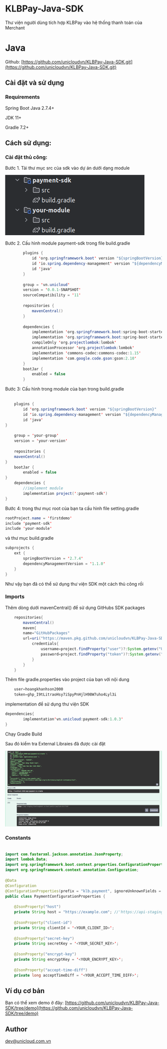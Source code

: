 # KLBPay-Java-SDK

Thư viện người dùng tích hợp KLBPay vào hệ thống thanh toán của Merchant

# Java

Github: [https://github.com/unicloudvn/KLBPay-Java-SDK.git](https://github.com/unicloudvn/KLBPay-Java-SDK.git)

## **Cài đặt và sử dụng**

### **Requirements**

Spring Boot Java 2.7.4+

JDK 11+

Gradle 7.2+

## **Cách sử dụng:**

### **Cài đặt thủ công:**

Bước 1. Tải thư mục src của sdk vào dự án dưới dạng module

![images/img1.png](images/img1.png)   

Bước 2. Cấu hình module payment-sdk trong file build.gradle
```java
        plugins {
            id 'org.springframework.boot' version "${springBootVersion}"
            id 'io.spring.dependency-management' version "${dependencyManagementVersion}"
            id 'java'
        }

        group = 'vn.unicloud'
        version = '0.0.1-SNAPSHOT'
        sourceCompatibility = '11'
        
        repositories {
            mavenCentral()
        }

        dependencies {
            implementation 'org.springframework.boot:spring-boot-starter-web'
            implementation 'org.springframework.boot:spring-boot-starter'
            compileOnly 'org.projectlombok:lombok'
            annotationProcessor 'org.projectlombok:lombok'
            implementation 'commons-codec:commons-codec:1.15'
            implementation 'com.google.code.gson:gson:2.10'
        }
        bootJar {
            enabled = false
        }
```
Bước 3: Cấu hình trong module của bạn trong build.gradle
```java

    plugins {
        id 'org.springframework.boot' version "${springBootVersion}"
        id 'io.spring.dependency-management' version "${dependencyManagementVersion}"
        id 'java'
}

    group = 'your-group'
    version = 'your-version'

    repositories {
    mavenCentral()
}
    bootJar {
        enabled = false
}
    dependencies {
        //implement module
        implementation project(':payment-sdk')
}
```
Bước 4: trong thư mục root của bạn ta cấu hình file setting.gradle
```java
rootProject.name = 'firstdemo'
include 'payment-sdk'
include 'your-module'
```
và thư mục build.gradle

```java
subprojects {
    ext {
        springBootVersion = '2.7.4'
        dependencyManagementVersion = '1.1.0'
    }
}
```

Như vậy bạn đã có thể sử dụng thư viện SDK một cách thủ công rồi

### **Imports**
Thêm dòng dưới mavenCentral() để sử dụng GitHubs SDK packages
```java
    repositories{
        mavenCentral()
        maven{
        name="GitHubPackages"
        url=uri("https://maven.pkg.github.com/unicloudvn/KLBPay-Java-SDK")
            credentials{
                username=project.findProperty("user")?:System.getenv("USERNAME")
                password=project.findProperty("token")?:System.getenv("TOKEN")
            }
        }
    }
```
Thêm file gradle.properties vào project của bạn với nội dung

```java
    user=hoangkhanhson2000 
    token=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
```
implementation để sử dụng thư viện SDK
```java
dependencies{
        implementation'vn.unicloud:payment-sdk:1.0.3'
}
```

Chạy Gradle Build

Sau đó kiểm tra External Libraies đã được cài đặt

![img.png](images/img.png)

### **Constants**

```java

import com.fasterxml.jackson.annotation.JsonProperty;
import lombok.Data;
import org.springframework.boot.context.properties.ConfigurationProperties;
import org.springframework.context.annotation.Configuration;

@Data
@Configuration
@ConfigurationProperties(prefix = "klb.payment", ignoreUnknownFields = false)
public class PaymentConfigurationProperties {

    @JsonProperty("host")
    private String host = "https://example.com"; //'https://api-staging.kienlongbank.co/pay'

    @JsonProperty("client-id")
    private String clientId = '<YOUR_CLIENT_ID>'; 

    @JsonProperty("secret-key") 
    private String secretKey = '<YOUR_SECRET_KEY>';

    @JsonProperty("encrypt-key")
    private String encryptKey = '<YOUR_ENCRYPT_KEY>';

    @JsonProperty("accept-time-diff")
    private long acceptTimeDiff = '<YOUR_ACCEPT_TIME_DIFF>';
```
## **Ví dụ cơ bản**
Bạn có thể xem demo ở đây: [https://github.com/unicloudvn/KLBPay-Java-SDK/tree/demo](https://github.com/unicloudvn/KLBPay-Java-SDK/tree/demo)

## **Author**

[dev@unicloud.com.vn]()
